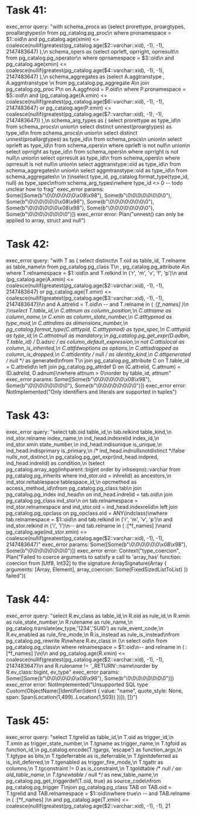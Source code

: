 # Task 41:
exec_error query: "with schema_procs as (select prorettype, proargtypes, proallargtypes\n                      from pg_catalog.pg_proc\n                      where pronamespace = $1::oid\n                        and pg_catalog.age(xmin) <= coalesce(nullif(greatest(pg_catalog.age($2::varchar::xid), -1), -1), 2147483647)  ),\n     schema_opers as (select oprleft, oprright, oprresult\n                      from pg_catalog.pg_operator\n                      where oprnamespace = $3::oid\n                        and pg_catalog.age(xmin) <= coalesce(nullif(greatest(pg_catalog.age($4::varchar::xid), -1), -1), 2147483647)  ),\n     schema_aggregates as (select A.aggtranstype , A.aggmtranstype \n                           from pg_catalog.pg_aggregate A\n                           join pg_catalog.pg_proc P\n                             on A.aggfnoid = P.oid\n                           where P.pronamespace = $5::oid\n                           and (pg_catalog.age(A.xmin) <= coalesce(nullif(greatest(pg_catalog.age($6::varchar::xid), -1), -1), 2147483647) or pg_catalog.age(P.xmin) <= coalesce(nullif(greatest(pg_catalog.age($7::varchar::xid), -1), -1), 2147483647)) ),\n     schema_arg_types as ( select prorettype as type_id\n                           from schema_procs\n                           union\n                           select distinct unnest(proargtypes) as type_id\n                           from schema_procs\n                           union\n                           select distinct unnest(proallargtypes) as type_id\n                           from schema_procs\n                           union\n                           select oprleft as type_id\n                           from schema_opers\n                           where oprleft is not null\n                           union\n                           select oprright as type_id\n                           from schema_opers\n                           where oprright is not null\n                           union\n                           select oprresult as type_id\n                           from schema_opers\n                           where oprresult is not null\n                           union\n                           select aggtranstype::oid as type_id\n                           from schema_aggregates\n                           union\n                           select aggmtranstype::oid as type_id\n                           from schema_aggregates\n                           \n                           )\nselect type_id, pg_catalog.format_type(type_id, null) as type_spec\nfrom schema_arg_types\nwhere type_id <> 0 -- todo unclear how to frag"
exec_error params: Some([Some(b"\0\0\0\0\0\0\x08\x98"), Some(b"\0\0\0\0\0\0\0\0"), Some(b"\0\0\0\0\0\0\x08\x98"), Some(b"\0\0\0\0\0\0\0\0"), Some(b"\0\0\0\0\0\0\x08\x98"), Some(b"\0\0\0\0\0\0\0\0"), Some(b"\0\0\0\0\0\0\0\0")])
exec_error error: Plan("unnest() can only be applied to array, struct and null")
# Task 42:
exec_error query: "with T as ( select distinct\n                  T.oid as table_id, T.relname as table_name\n            from pg_catalog.pg_class T\n                 , pg_catalog.pg_attribute A\n            where T.relnamespace = $1::oid\n              and T.relkind in ('r', 'm', 'v', 'f', 'p')\n              and (pg_catalog.age(A.xmin) <= coalesce(nullif(greatest(pg_catalog.age($2::varchar::xid), -1), -1), 2147483647) or pg_catalog.age(T.xmin) <= coalesce(nullif(greatest(pg_catalog.age($3::varchar::xid), -1), -1), 2147483647))\n              and A.attrelid = T.oid\n             --  and T.relname in ( :[*f_names] )\n            )\nselect T.table_id,\n       C.attnum as column_position,\n       C.attname as column_name,\n       C.xmin as column_state_number,\n       C.atttypmod as type_mod,\n       C.attndims as dimensions_number,\n       pg_catalog.format_type(C.atttypid, C.atttypmod) as type_spec,\n       C.atttypid as type_id,\n       C.attnotnull as mandatory,\n       pg_catalog.pg_get_expr(D.adbin, T.table_id) /* D.adsrc */ as column_default_expression,\n       not C.attislocal as column_is_inherited,\n       C.attfdwoptions as options,\n       C.attisdropped as column_is_dropped,\n       C.attidentity /* null */ as identity_kind,\n       C.attgenerated /* null */ as generated\nfrom T\n  join pg_catalog.pg_attribute C on T.table_id = C.attrelid\n  left join pg_catalog.pg_attrdef D on (C.attrelid, C.attnum) = (D.adrelid, D.adnum)\nwhere attnum > 0\norder by table_id, attnum"
exec_error params: Some([Some(b"\0\0\0\0\0\0\x08\x98"), Some(b"\0\0\0\0\0\0\0\0"), Some(b"\0\0\0\0\0\0\0\0")])
exec_error error: NotImplemented("Only identifiers and literals are supported in tuples")
# Task 43:
exec_error query: "select tab.oid               table_id,\n       tab.relkind           table_kind,\n       ind_stor.relname      index_name,\n       ind_head.indexrelid   index_id,\n       ind_stor.xmin         state_number,\n       ind_head.indisunique  is_unique,\n       ind_head.indisprimary is_primary,\n       /* ind_head.indnullsnotdistinct */false  nulls_not_distinct,\n       pg_catalog.pg_get_expr(ind_head.indpred, ind_head.indrelid) as condition,\n       (select pg_catalog.array_agg(inhparent::bigint order by inhseqno)::varchar from pg_catalog.pg_inherits where ind_stor.oid = inhrelid) as ancestors,\n       ind_stor.reltablespace tablespace_id,\n       opcmethod as access_method_id\nfrom pg_catalog.pg_class tab\n         join pg_catalog.pg_index ind_head\n              on ind_head.indrelid = tab.oid\n         join pg_catalog.pg_class ind_stor\n              on tab.relnamespace = ind_stor.relnamespace and ind_stor.oid = ind_head.indexrelid\n         left join pg_catalog.pg_opclass on pg_opclass.oid = ANY(indclass)\nwhere tab.relnamespace = $1::oid\n        and tab.relkind in ('r', 'm', 'v', 'p')\n        and ind_stor.relkind in ('i', 'I')\n--  and tab.relname in ( :[*f_names] )\nand pg_catalog.age(ind_stor.xmin) <= coalesce(nullif(greatest(pg_catalog.age($2::varchar::xid), -1), -1), 2147483647)"
exec_error params: Some([Some(b"\0\0\0\0\0\0\x08\x98"), Some(b"\0\0\0\0\0\0\0\0")])
exec_error error: Context("type_coercion", Plan("Failed to coerce arguments to satisfy a call to 'array_has' function: coercion from [Utf8, Int32] to the signature ArraySignature(Array { arguments: [Array, Element], array_coercion: Some(FixedSizedListToList) }) failed"))
# Task 44:
exec_error query: "select R.ev_class as table_id,\n       R.oid as rule_id,\n       R.xmin as rule_state_number,\n       R.rulename as rule_name,\n       pg_catalog.translate(ev_type,'1234','SUID') as rule_event_code,\n       R.ev_enabled as rule_fire_mode,\n       R.is_instead as rule_is_instead\nfrom pg_catalog.pg_rewrite R\nwhere R.ev_class in (\n  select oid\n  from pg_catalog.pg_class\n  where relnamespace = $1::oid\n--  and relname in ( :[*f_names] )\n)\n  and pg_catalog.age(R.xmin) <= coalesce(nullif(greatest(pg_catalog.age($2::varchar::xid), -1), -1), 2147483647)\n  and R.rulename != '_RETURN'::name\norder by R.ev_class::bigint, ev_type"
exec_error params: Some([Some(b"\0\0\0\0\0\0\x08\x98"), Some(b"\0\0\0\0\0\0\0\0")])
exec_error error: NotImplemented("Unsupported SQL type Custom(ObjectName([Identifier(Ident { value: \"name\", quote_style: None, span: Span(Location(1,499)..Location(1,503)) })]), [])")
# Task 45:
exec_error query: "select T.tgrelid as table_id,\n       T.oid as trigger_id,\n       T.xmin as trigger_state_number,\n       T.tgname as trigger_name,\n       T.tgfoid as function_id,\n       pg_catalog.encode(T.tgargs, 'escape') as function_args,\n       T.tgtype as bits,\n       T.tgdeferrable as is_deferrable,\n       T.tginitdeferred as is_init_deferred,\n       T.tgenabled as trigger_fire_mode,\n       T.tgattr as columns,\n       T.tgconstraint != 0 as is_constraint,\n       T.tgoldtable /* null */ as old_table_name,\n       T.tgnewtable /* null */ as new_table_name,\n       pg_catalog.pg_get_triggerdef(T.oid, true) as source_code\nfrom pg_catalog.pg_trigger T\njoin pg_catalog.pg_class TAB on TAB.oid = T.tgrelid and TAB.relnamespace = $1::oid\nwhere true\n  --  and TAB.relname in ( :[*f_names] )\n  and pg_catalog.age(T.xmin) <= coalesce(nullif(greatest(pg_catalog.age($2::varchar::xid), -1), -1), 21